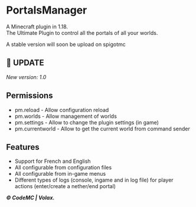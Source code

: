 # PortalsManager

A Minecraft plugin in 1.18.                        
The Ultimate Plugin to control all the portals of all your worlds.

A stable version will soon be upload on spigotmc

🔧 **UPDATE**
-----------------
*New version: 1.0*

**Permissions**
----------------------------
- pm.reload - Allow configuration reload
- pm.worlds - Allow management of worlds
- pm.settings - Allow to change the plugin settings (in game)
- pm.currentworld - Allow to get the current world from command sender


**Features**
-----------------
- Support for French and English
- All configurable from configuration files
- All configurable from in-game menus
- Different types of logs (console, ingame and in log file) for player actions (enter/create a nether/end portal)

***© CodeMC | Volax.***
